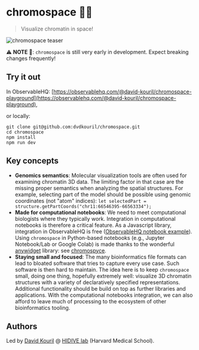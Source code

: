 # chromospace 🧬🚀

> Visualize chromatin in space!

![chromospace teaser](https://dl.dropboxusercontent.com/scl/fi/y03zd8nv53bxohlh9yzqb/chromospace-repo-teaser.png?rlkey=2g7v31wxg79covnatrj2oekei&dl=0)

:warning: **NOTE** :construction:: `chromospace` is still very early in development. Expect breaking changes frequently!

## Try it out

In ObservableHQ:
[https://observablehq.com/@david-kouril/chromospace-playground](https://observablehq.com/@david-kouril/chromospace-playground),

or locally:

```
git clone git@github.com:dvdkouril/chromospace.git
cd chromospace
npm install
npm run dev
```

## Key concepts

- **Genomics semantics**: Molecular visualization tools are often used for examining chromatin 3D data. The limiting factor in that case are the missing proper semantics when analyzing the spatial structures. For example, selecting part of the model should be possible using genomic coordinates (not "atom" indices): `let selectedPart = structure.getPartCoords("chr11:66546395-66563334");`
- **Made for computational notebooks**: We need to meet computational biologists where they typically work. Integration in computational notebooks is therefore a critical feature. As a Javascript library, integration in ObservableHQ is free ([ObservableHQ notebook example](https://observablehq.com/d/e2ead2e7f6700493)). Using `chromospace` in Python-based notebooks (e.g., Jupyter Notebook/Lab or Google Colab) is made thanks to the wonderful [anywidget](https://github.com/manzt/anywidget) library: see [chromospyce](https://github.com/dvdkouril/chromospyce).
- **Staying small and focused**: The many bioinformatics file formats can lead to bloated software that tries to capture every use case. Such software is then hard to maintain. The idea here is to keep `chromospace` small, doing one thing, hopefully extremely well: visualize 3D chromatin structures with a variety of declaratively specified representations. Additional functionality should be build on top as further libraries and applications. With the computational notebooks integration, we can also afford to leave much of processing to the ecosystem of other bioinformatics tooling.

## Authors

Led by [David Kouril](http://davidkouril.com) @ [HIDIVE lab](http://hidivelab.org) (Harvard Medical School).
